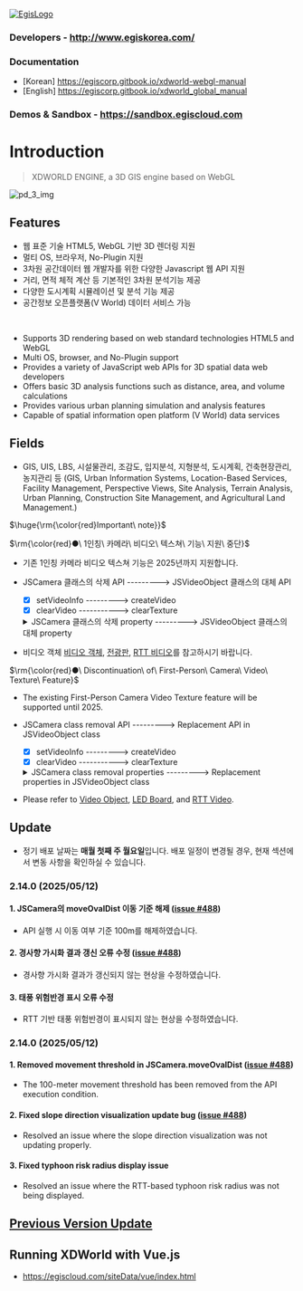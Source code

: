 [![EgisLogo](https://user-images.githubusercontent.com/82925313/160987075-ce7eada9-91ca-4b72-beb6-396e142f90a2.png)](http://www.egiskorea.com/)

### Developers - http://www.egiskorea.com/
### Documentation
  * [Korean] https://egiscorp.gitbook.io/xdworld-webgl-manual
  * [English] https://egiscorp.gitbook.io/xdworld_global_manual
### Demos & Sandbox - https://sandbox.egiscloud.com

# Introduction

> XDWORLD ENGINE, a 3D GIS engine based on WebGL

![pd_3_img](https://user-images.githubusercontent.com/82925313/160986727-f473c308-7881-4342-8c08-e31566d93a3b.png)

## Features
-   웹 표준 기술 HTML5, WebGL 기반 3D 렌더링 지원
-   멀티 OS, 브라우저, No-Plugin 지원
-   3차원 공간데이터 웹 개발자를 위한 다양한 Javascript 웹 API 지원
-   거리, 면적 체적 계산 등 기본적인 3차원 분석기능 제공
-   다양한 도시계획 시뮬레이션 및 분석 기능 제공
-   공간정보 오픈플랫폼(V World) 데이터 서비스 가능
<br>

-   Supports 3D rendering based on web standard technologies HTML5 and WebGL
-   Multi OS, browser, and No-Plugin support
-   Provides a variety of JavaScript web APIs for 3D spatial data web developers
-   Offers basic 3D analysis functions such as distance, area, and volume calculations
-   Provides various urban planning simulation and analysis features
-   Capable of spatial information open platform (V World) data services

## Fields

-   GIS, UIS, LBS, 시설물관리, 조감도, 입지분석, 지형분석, 도시계획, 건축현장관리, 농지관리 등
(GIS, Urban Information Systems, Location-Based Services, Facility Management, Perspective Views, Site Analysis, Terrain Analysis, Urban Planning, Construction Site Management, and Agricultural Land Management.)

$\huge{\rm{\color{red}Important\ note}}$

$\rm{\color{red}●\ 1인칭\ 카메라\ 비디오\ 텍스쳐\ 기능\ 지원\ 중단}$
  * 기존 1인칭 카메라 비디오 텍스쳐 기능은 2025년까지 지원합니다. 
  * JSCamera 클래스의 삭제 API ---------> JSVideoObject 클래스의 대체 API 
    - [x] setVideoInfo ---------> createVideo
    - [x] clearVideo -----------> clearTexture
    <details>
     <summary>JSCamera 클래스의 삭제 property ---------> JSVideoObject 클래스의 대체 property</summary>
     
     - [x] videoStreaming ---------------> videoStreaming
     - [x] videoFar -----------------------> far
     - [x] videoFovX ---------------------> fovX
     - [x] videoFovY ---------------------> fovY
     - [x] videoAlpha --------------------> alpha
     - [x] videoAxisX --------------------> axisX
     - [x] videoAxisY --------------------> axisY
     - [x] videoZoom --------------------> zoom
     - [x] videoFarPlane -----------------> background
     - [x] videoResolution ---------------> resolution
     - [x] videoObjectMapping ---------> objectMapping
     - [x] videoIsplayer ------------------> isPlayer
   </details>

  * 비디오 객체  [비디오 객체](https://sandbox.egiscloud.com/code/main.do?id=object_video), [전광판](https://sandbox.egiscloud.com/code/main.do?id=object_ledboard), [RTT 비디오](https://sandbox.egiscloud.com/code/main.do?id=object_polygon_rtt_video_image_texture)를 참고하시기 바랍니다.

$\rm{\color{red}●\ Discontinuation\ of\ First-Person\ Camera\ Video\ Texture\ Feature}$
  * The existing First-Person Camera Video Texture feature will be supported until 2025.
  * JSCamera class removal API ---------> Replacement API in JSVideoObject class
    - [x] setVideoInfo ---------> createVideo
    - [x] clearVideo -----------> clearTexture
    <details>
     <summary>JSCamera class removal properties ---------> Replacement properties in JSVideoObject class</summary>
     
     - [x] videoStreaming ---------------> videoStreaming
     - [x] videoFar -----------------------> far
     - [x] videoFovX ---------------------> fovX
     - [x] videoFovY ---------------------> fovY
     - [x] videoAlpha --------------------> alpha
     - [x] videoAxisX --------------------> axisX
     - [x] videoAxisY --------------------> axisY
     - [x] videoZoom --------------------> zoom
     - [x] videoFarPlane -----------------> background
     - [x] videoResolution ---------------> resolution
     - [x] videoObjectMapping ---------> objectMapping
     - [x] videoIsplayer ------------------> isPlayer
   </details>

  * Please refer to [Video Object](https://sandbox.egiscloud.com/code/main.do?id=object_video), [LED Board](https://sandbox.egiscloud.com/code/main.do?id=object_ledboard), and [RTT Video](https://sandbox.egiscloud.com/code/main.do?id=object_polygon_rtt_video_image_texture).

## Update

- 정기 배포 날짜는 **매월 첫째 주 월요일**입니다. 배포 일정이 변경될 경우, 현재 섹션에서 변동 사항을 확인하실 수 있습니다.

### 2.14.0 (2025/05/12)

#### 1. JSCamera의 moveOvalDist 이동 기준 해제 ([issue #488](https://github.com/EgisCorp/XDWorld/issues/488))
  * API 실행 시 이동 여부 기준 100m를 해제하였습니다.
#### 2. 경사향 가시화 결과 갱신 오류 수정 ([issue #488](https://github.com/EgisCorp/XDWorld/issues/490))
  * 경사향 가시화 결과가 갱신되지 않는 현상을 수정하였습니다.
#### 3. 태풍 위험반경 표시 오류 수정
  * RTT 기반 태풍 위험반경이 표시되지 않는 현상을 수정하였습니다.

### 2.14.0 (2025/05/12)
#### 1. Removed movement threshold in JSCamera.moveOvalDist ([issue #488](https://github.com/EgisCorp/XDWorld/issues/488))
  * The 100-meter movement threshold has been removed from the API execution condition.

#### 2. Fixed slope direction visualization update bug ([issue #488](https://github.com/EgisCorp/XDWorld/issues/490))
  * Resolved an issue where the slope direction visualization was not updating properly.

#### 3. Fixed typhoon risk radius display issue
  * Resolved an issue where the RTT-based typhoon risk radius was not being displayed.

## [Previous Version Update](https://egiscorp.gitbook.io/xdworld-webgl-manual/release)

## Running XDWorld with Vue.js
  * https://egiscloud.com/siteData/vue/index.html
